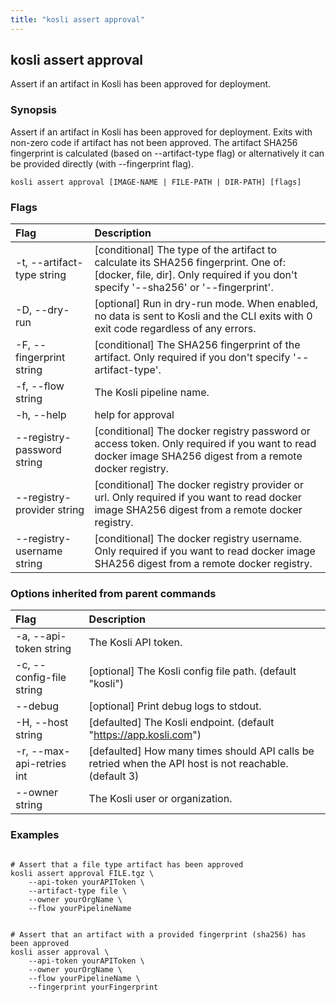 ```yaml
---
title: "kosli assert approval"
---
```


## kosli assert approval

Assert if an artifact in Kosli has been approved for deployment.

### Synopsis

Assert if an artifact in Kosli has been approved for deployment.
Exits with non-zero code if artifact has not been approved.
The artifact SHA256 fingerprint is calculated (based on --artifact-type flag) or alternatively it can be provided directly (with --fingerprint flag).

```shell
kosli assert approval [IMAGE-NAME | FILE-PATH | DIR-PATH] [flags]
```

### Flags
| Flag | Description |
| :--- | :--- |
|    -t, --artifact-type string  |  [conditional] The type of the artifact to calculate its SHA256 fingerprint. One of: [docker, file, dir]. Only required if you don't specify '--sha256' or '--fingerprint'.  |
|    -D, --dry-run  |  [optional] Run in dry-run mode. When enabled, no data is sent to Kosli and the CLI exits with 0 exit code regardless of any errors.  |
|    -F, --fingerprint string  |  [conditional] The SHA256 fingerprint of the artifact. Only required if you don't specify '--artifact-type'.  |
|    -f, --flow string  |  The Kosli pipeline name.  |
|    -h, --help  |  help for approval  |
|        --registry-password string  |  [conditional] The docker registry password or access token. Only required if you want to read docker image SHA256 digest from a remote docker registry.  |
|        --registry-provider string  |  [conditional] The docker registry provider or url. Only required if you want to read docker image SHA256 digest from a remote docker registry.  |
|        --registry-username string  |  [conditional] The docker registry username. Only required if you want to read docker image SHA256 digest from a remote docker registry.  |


### Options inherited from parent commands
| Flag | Description |
| :--- | :--- |
|    -a, --api-token string  |  The Kosli API token.  |
|    -c, --config-file string  |  [optional] The Kosli config file path. (default "kosli")  |
|        --debug  |  [optional] Print debug logs to stdout.  |
|    -H, --host string  |  [defaulted] The Kosli endpoint. (default "https://app.kosli.com")  |
|    -r, --max-api-retries int  |  [defaulted] How many times should API calls be retried when the API host is not reachable. (default 3)  |
|        --owner string  |  The Kosli user or organization.  |


### Examples

```shell

# Assert that a file type artifact has been approved
kosli assert approval FILE.tgz \
	--api-token yourAPIToken \
	--artifact-type file \
	--owner yourOrgName \
	--flow yourPipelineName 


# Assert that an artifact with a provided fingerprint (sha256) has been approved
kosli asser approval \
	--api-token yourAPIToken \
	--owner yourOrgName \
	--flow yourPipelineName \
	--fingerprint yourFingerprint

```

